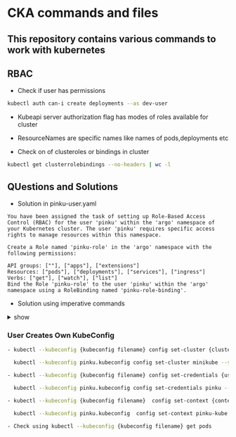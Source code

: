 # CKA commands and files

## This repository contains various commands to work with kubernetes

## RBAC

- Check if user has permissions
```sh
kubectl auth can-i create deployments --as dev-user
```

- Kubeapi server authorization flag has modes of roles available for cluster

- ResourceNames are specific names like names of pods,deployments etc

- Check on of clusteroles or bindings in cluster
```sh
kubectl get clusterrolebindings --no-headers | wc -l
```

## QUestions and Solutions

- Solution in pinku-user.yaml
```
You have been assigned the task of setting up Role-Based Access Control (RBAC) for the user 'pinku' within the 'argo' namespace of your Kubernetes cluster. The user 'pinku' requires specific access rights to manage resources within this namespace.

Create a Role named 'pinku-role' in the 'argo' namespace with the following permissions:

API groups: [""], ["apps"], ["extensions"]
Resources: ["pods"], ["deployments"], ["services"], ["ingress"]
Verbs: ["get"], ["watch"], ["list"]
Bind the Role 'pinku-role' to the user 'pinku' within the 'argo' namespace using a RoleBinding named 'pinku-role-binding'.

```

- Solution using imperative commands

<details><summary>show</summary>
<p>
    
```bash
# Step 1: Create the 'pinku-role' Role in the 'argo' namespace
kubectl create role pinku-role --namespace=argo \
  --verb=get,watch,list \
  --resource=pods,deployments,services,ingress

# Step 2: Bind the 'pinku-role' Role to the 'pinku' user within the 'argo' namespace using RoleBinding
kubectl create rolebinding pinku-role-binding --namespace=argo \
  --role=pinku-role \
  --user=pinku

# Step 3: Test if access is working fine
kubectl auth can-i get pods --namespace argo --as pinku
kubectl auth can-i list services --namespace argo --as pinku
kubectl auth can-i watch deployments --namespace argo --as pinku
kubectl auth can-i create ingress --namespace argo --as pinku
```

</p>
</details>

### User Creates Own KubeConfig

```sh
- kubectl --kubeconfig {kubeconfig filename} config set-cluster {cluster name} --server {server url} --certificate-authority=${HOME}/.minikube/ca.crt (create kubeconfig)

  kubectl --kubeconfig pinku.kubeconfig config set-cluster minikube --server https://192.168.99.100:8443 --certificate-authority=${HOME}/.minikube/ca.crt

- kubectl --kubeconfig {kubeconfig filename} config set-credentials {username } --client-certificate {user crt} --client-key {user key}

  kubectl --kubeconfig pinku.kubeconfig config set-credentials pinku --client-certificate pinku.crt --client-key pinku.key   (attach user)

- kubectl --kubeconfig {kubeconfig filename}  config set-context {context name} --cluster  {cluster name} --namespace {namespace} --user {username}

  kubectl --kubeconfig pinku.kubeconfig  config set-context pinku-kube --cluster  minikube --namespace argo --user pinku  (attach context and namespace)

- Check using kubectl --kubeconfig {kubeconfig filename} get pods
```